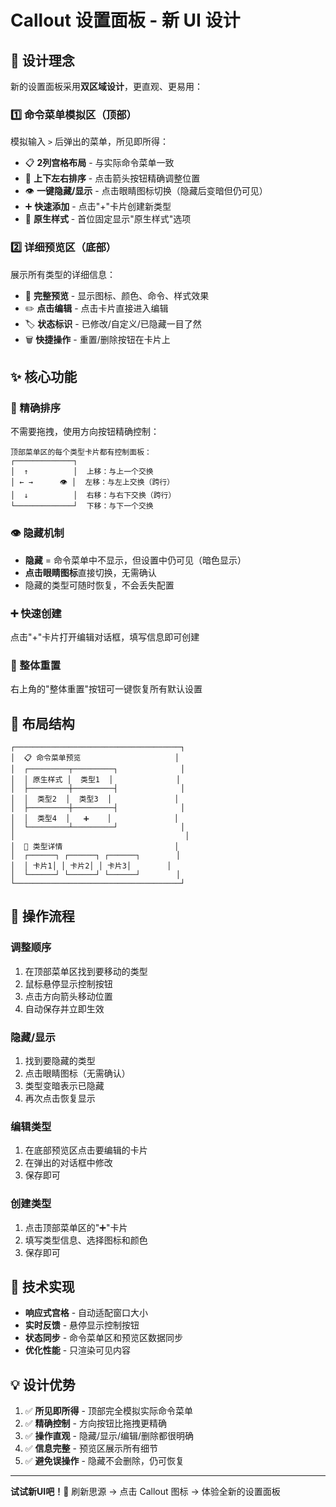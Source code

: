 # Callout 设置面板 - 新 UI 设计

## 🎨 设计理念

新的设置面板采用**双区域设计**，更直观、更易用：

### 1️⃣ 命令菜单模拟区（顶部）
模拟输入 `>` 后弹出的菜单，所见即所得：
- 📋 **2列宫格布局** - 与实际命令菜单一致
- 🔄 **上下左右排序** - 点击箭头按钮精确调整位置
- 👁️ **一键隐藏/显示** - 点击眼睛图标切换（隐藏后变暗但仍可见）
- ➕ **快速添加** - 点击"+"卡片创建新类型
- 🎯 **原生样式** - 首位固定显示"原生样式"选项

### 2️⃣ 详细预览区（底部）
展示所有类型的详细信息：
- 🎨 **完整预览** - 显示图标、颜色、命令、样式效果
- ✏️ **点击编辑** - 点击卡片直接进入编辑
- 🏷️ **状态标识** - 已修改/自定义/已隐藏一目了然
- 🗑️ **快捷操作** - 重置/删除按钮在卡片上

## ✨ 核心功能

### 📍 精确排序
不需要拖拽，使用方向按钮精确控制：
```
顶部菜单区的每个类型卡片都有控制面板：
┌─────────────┐
│  ↑          │  上移：与上一个交换
│ ← →      👁️ │  左移：与左上交换（跨行）
│  ↓          │  右移：与右下交换（跨行）
└─────────────┘  下移：与下一个交换
```

### 👁️ 隐藏机制
- **隐藏** = 命令菜单中不显示，但设置中仍可见（暗色显示）
- **点击眼睛图标**直接切换，无需确认
- 隐藏的类型可随时恢复，不会丢失配置

### ➕ 快速创建
点击"+"卡片打开编辑对话框，填写信息即可创建

### 🔄 整体重置
右上角的"整体重置"按钮可一键恢复所有默认设置

## 📐 布局结构

```
┌─────────────────────────────────────┐
│  📋 命令菜单预览                     │
│  ┌─────────┬─────────┐              │
│  │ 原生样式 │  类型1  │              │
│  ├─────────┼─────────┤              │
│  │  类型2  │  类型3  │              │
│  ├─────────┼─────────┤              │
│  │  类型4  │   ➕    │              │
│  └─────────┴─────────┘              │
│                                      │
│  🎨 类型详情                         │
│  ┌──────┐ ┌──────┐ ┌──────┐        │
│  │ 卡片1│ │ 卡片2│ │ 卡片3│        │
│  └──────┘ └──────┘ └──────┘        │
└─────────────────────────────────────┘
```

## 🎯 操作流程

### 调整顺序
1. 在顶部菜单区找到要移动的类型
2. 鼠标悬停显示控制按钮
3. 点击方向箭头移动位置
4. 自动保存并立即生效

### 隐藏/显示
1. 找到要隐藏的类型
2. 点击眼睛图标（无需确认）
3. 类型变暗表示已隐藏
4. 再次点击恢复显示

### 编辑类型
1. 在底部预览区点击要编辑的卡片
2. 在弹出的对话框中修改
3. 保存即可

### 创建类型
1. 点击顶部菜单区的"➕"卡片
2. 填写类型信息、选择图标和颜色
3. 保存即可

## 🔧 技术实现

- **响应式宫格** - 自动适配窗口大小
- **实时反馈** - 悬停显示控制按钮
- **状态同步** - 命令菜单区和预览区数据同步
- **优化性能** - 只渲染可见内容

## 💡 设计优势

1. ✅ **所见即所得** - 顶部完全模拟实际命令菜单
2. ✅ **精确控制** - 方向按钮比拖拽更精确
3. ✅ **操作直观** - 隐藏/显示/编辑/删除都很明确
4. ✅ **信息完整** - 预览区展示所有细节
5. ✅ **避免误操作** - 隐藏不会删除，仍可恢复

---

**试试新UI吧！**🎉
刷新思源 → 点击 Callout 图标 → 体验全新的设置面板

